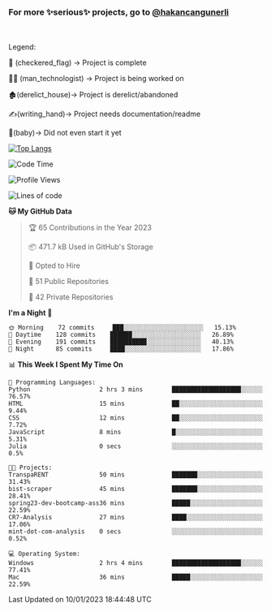 ### For more ✨serious✨ projects, go to [@hakancangunerli](https://github.com/hakancangunerli)

<br>
<br>
Legend:

🏁 (checkered_flag) -> Project is complete

👨‍💻 (man_technologist)   -> Project is being worked on

🏚️(derelict_house)-> Project is derelict/abandoned

✍️(writing_hand)-> Project needs documentation/readme

👶(baby)-> Did not even start it yet

[![Top Langs](https://github-readme-stats.vercel.app/api/top-langs/?username=johngunerli&layout=compact&hide=tex,html,shell,assembly,C&langs_count=6&exclude_repo=2015-csharp)](https://github.com/anuraghazra/github-readme-stats)


<!--START_SECTION:waka-->
![Code Time](http://img.shields.io/badge/Code%20Time-381%20hrs%2011%20mins-blue)

![Profile Views](http://img.shields.io/badge/Profile%20Views-11-blue)

![Lines of code](https://img.shields.io/badge/From%20Hello%20World%20I%27ve%20Written--10%20Thousand%20lines%20of%20code-blue)

**🐱 My GitHub Data** 

> 🏆 65 Contributions in the Year 2023
 > 
> 📦 471.7 kB Used in GitHub's Storage 
 > 
> 💼 Opted to Hire
 > 
> 📜 51 Public Repositories 
 > 
> 🔑 42 Private Repositories  
 > 
**I'm a Night 🦉** 

```text
🌞 Morning    72 commits     ███░░░░░░░░░░░░░░░░░░░░░░   15.13% 
🌆 Daytime    128 commits    ██████░░░░░░░░░░░░░░░░░░░   26.89% 
🌃 Evening    191 commits    ██████████░░░░░░░░░░░░░░░   40.13% 
🌙 Night      85 commits     ████░░░░░░░░░░░░░░░░░░░░░   17.86%

```


📊 **This Week I Spent My Time On** 

```text
💬 Programming Languages: 
Python                   2 hrs 3 mins        ███████████████████░░░░░░   76.57% 
HTML                     15 mins             ██░░░░░░░░░░░░░░░░░░░░░░░   9.44% 
CSS                      12 mins             ██░░░░░░░░░░░░░░░░░░░░░░░   7.72% 
JavaScript               8 mins              █░░░░░░░░░░░░░░░░░░░░░░░░   5.31% 
Julia                    0 secs              ░░░░░░░░░░░░░░░░░░░░░░░░░   0.5%

🐱‍💻 Projects: 
TranspaRENT              50 mins             ███████░░░░░░░░░░░░░░░░░░   31.43% 
bist-scraper             45 mins             ███████░░░░░░░░░░░░░░░░░░   28.41% 
spring23-dev-bootcamp-ass36 mins             █████░░░░░░░░░░░░░░░░░░░░   22.59% 
CR7-Analysis             27 mins             ████░░░░░░░░░░░░░░░░░░░░░   17.06% 
mint-dot-com-analysis    0 secs              ░░░░░░░░░░░░░░░░░░░░░░░░░   0.52%

💻 Operating System: 
Windows                  2 hrs 4 mins        ███████████████████░░░░░░   77.41% 
Mac                      36 mins             █████░░░░░░░░░░░░░░░░░░░░   22.59%

```


 Last Updated on 10/01/2023 18:44:48 UTC
<!--END_SECTION:waka-->


